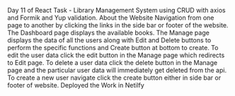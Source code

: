  Day 11 of React Task - Library Management System using CRUD with axios and Formik and Yup validation.
About the Website
Navigation from one page to another by clicking the links in the side bar or footer of the website.
The Dashboard page displays the available books.
The Manage page displays the data of all the users along with Edit and Delete buttons to perform the specific functions and Create button at bottom to create.
To edit the user data click the edit button in the Manage page which redirects to Edit page.
To delete a user data click the delete button in the Manage page and the particular user data will immediately get deleted from the api.
To create a new user navigate click the create button either in side bar or footer of website.
Deployed the Work in Netilfy
